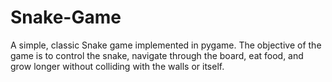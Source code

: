 # Snake-Game
A simple, classic Snake game implemented in pygame. The objective of the game is to control the snake, navigate through the board, eat food, and grow longer without colliding with the walls or itself.

